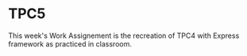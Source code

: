 # TPC5

This week's Work Assignement is the recreation of TPC4 with Express framework as practiced in classroom.
